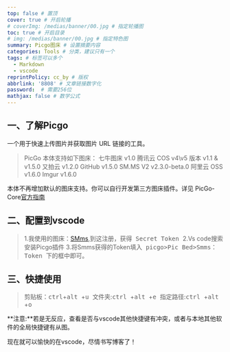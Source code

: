 ```yaml
---
top: false # 置顶
cover: true # 开启轮播
# coverImg: /medias/banner/00.jpg # 指定轮播图
toc: true # 开启目录
# img: /medias/banner/00.jpg # 指定特色图
summary: Picgo图床 # 设置摘要内容
categories: Tools # 分类，建议只有一个
tags: # 标签可以多个
  - Markdown
  - vscode
reprintPolicy: cc_by # 版权
abbrlink: '8808' # 文章链接数字化
password:  # 需要256位
mathjax: false # 数学公式
---
```

## 一、了解Picgo
一个用于快速上传图片并获取图片 URL 链接的工具。

> PicGo 本体支持如下图床：
七牛图床 v1.0
腾讯云 COS v4\v5 版本 v1.1 & v1.5.0
又拍云 v1.2.0
GitHub v1.5.0
SM.MS V2 v2.3.0-beta.0
阿里云 OSS v1.6.0
Imgur v1.6.0

本体不再增加默认的图床支持。你可以自行开发第三方图床插件。详见 PicGo-Core[官方指南](https://picgo.github.io/PicGo-Doc/zh/guide/getting-started.html#%E5%BF%AB%E9%80%9F%E4%B8%8A%E6%89%8B)

## 二、配置到vscode
> 1.我使用的图床：[SMms](https://sm.ms/),到这注册，获得<kbd> Secret Token </kbd>
2.Vs code搜索安装Picgo插件
3.将Smms获得的Token填入<kbd> picgo>Pic Bed>Smms：Token </kbd>下的框中即可。

## 三、快捷使用
> 剪贴板：<kbd>ctrl</kbd>+<kbd>alt </kbd>+<kbd>u </kbd>
文件夹:<kbd>ctrl </kbd>+<kbd>alt </kbd>+<kbd>e </kbd>
指定路径:<kbd>ctrl </kbd>+<kbd>alt </kbd>+<kbd>o </kbd>

**注意:**若是无反应，查看是否与vscode其他快捷键有冲突，或者与本地其他软件的全局快捷键有从图。


现在就可以愉快的在vscode，尽情书写博客了！
